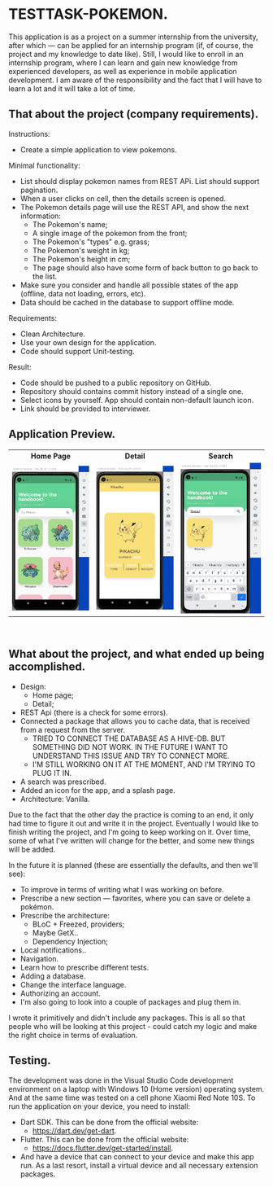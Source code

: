 # TESTTASK-POKEMON.

This application is as a project on a summer internship from the university, after which — can be applied for an internship program (if, of course, the project and my knowledge to date like). Still, I would like to enroll in an internship program, where I can learn and gain new knowledge from experienced developers, as well as experience in mobile application development. 
I am aware of the responsibility and the fact that I will have to learn a lot and it will take a lot of time.


## That about the project (company requirements). 

Instructions:
- Create a simple application to view pokemons.

Minimal functionality:
- List should display pokemon names from REST APi. List should support pagination.
- When a user clicks on cell, then the details screen is opened.
- The Pokemon details page will use the REST API, and show the next information:
  - The Pokemon's name;
  - A single image of the pokemon from the front;
  - The Pokemon's "types" e.g. grass;
  - The Pokemon's weight in kg;
  - The Pokemon's height in cm;
  - The page should also have some form of back button to go back to the list.
- Make sure you consider and handle all possible states of the app (offline, data not loading, errors, etc).
- Data should be cached in the database to support offline mode.

Requirements:
- Clean Architecture.
- Use your own design for the application.
- Code should support Unit-testing.

Result:
- Code should be pushed to a public repository on GitHub.
- Repository should contains commit history instead of a single one.
- Select icons by yourself. App should contain non-default launch icon.
- Link should be provided to interviewer.




## Application Preview.

<!-- <table>
  <tr>
    <td><img src='screenshots/app_preview.gif' width="200"/><td>
  </tr>
</table> -->
<table>
  <tr>
    <th>Home Page</th>
    <th>Detail</th>
    <th>Search</th>
  </tr>
  <tr>
    <td><img src='photos/photo1st.png'/></td>
    <td><img src='photos/photo2nd.png'/></td>
    <td><img src='photos/photo3th.png'/></td>
  </tr>
  
</table>

<br>




## What about the project, and what ended up being accomplished.

- Design:
   - Home page;
   - Detail;
- REST Api (there is a check for some errors).
- Connected a package that allows you to cache data, that is received from a request from the server.
  - TRIED TO CONNECT THE DATABASE AS A HIVE-DB. BUT SOMETHING DID NOT WORK. IN THE FUTURE I WANT TO UNDERSTAND THIS ISSUE AND TRY TO CONNECT MORE.
  - I'M STILL WORKING ON IT AT THE MOMENT, AND I'M TRYING TO PLUG IT IN.
- A search was prescribed. 
- Added an icon for the app, and a splash page.
- Architecture: Vanilla.

Due to the fact that the other day the practice is coming to an end, it only had time to figure it out and write it in the project. 
Eventually I would like to finish writing the project, and I'm going to keep working on it. Over time, some of what I've written will change for the better, and some new things will be added.

In the future it is planned (these are essentially the defaults, and then we'll see):
- To improve in terms of writing what I was working on before.
- Prescribe a new section — favorites, where you can save or delete a pokémon.
- Prescribe the architecture:
  - BLoC + Freezed, providers;
  - Maybe GetX..
  - Dependency Injection;
- Local notifications..
- Navigation.
- Learn how to prescribe different tests.
- Adding a database.
- Change the interface language.
- Authorizing an account.
- I'm also going to look into a couple of packages and plug them in.

I wrote it primitively and didn't include any packages. This is all so that people who will be looking at this project - could catch my logic and make the right choice in terms of evaluation.


## Testing.

The development was done in the Visual Studio Code development environment on a laptop with Windows 10 (Home version) operating system. And at the same time was tested on a cell phone Xiaomi Red Note 10S.
To run the application on your device, you need to install:
- Dart SDK. This can be done from the official website:
  - https://dart.dev/get-dart.
- Flutter. This can be done from the official website:
  - https://docs.flutter.dev/get-started/install.
- And have a device that can connect to your device and make this app run. As a last resort, install a virtual device and all necessary extension packages.
